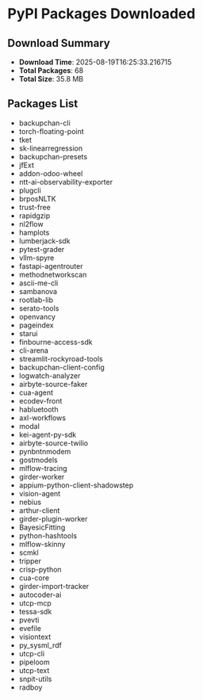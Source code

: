 # PyPI Packages Downloaded

## Download Summary
- **Download Time**: 2025-08-19T16:25:33.216715
- **Total Packages**: 68
- **Total Size**: 35.8 MB

## Packages List
- backupchan-cli
- torch-floating-point
- tket
- sk-linearregression
- backupchan-presets
- jfExt
- addon-odoo-wheel
- ntt-ai-observability-exporter
- plugcli
- brposNLTK
- trust-free
- rapidgzip
- nl2flow
- hamplots
- lumberjack-sdk
- pytest-grader
- vllm-spyre
- fastapi-agentrouter
- methodnetworkscan
- ascii-me-cli
- sambanova
- rootlab-lib
- serato-tools
- openvancy
- pageindex
- starui
- finbourne-access-sdk
- cli-arena
- streamlit-rockyroad-tools
- backupchan-client-config
- logwatch-analyzer
- airbyte-source-faker
- cua-agent
- ecodev-front
- habluetooth
- axl-workflows
- modal
- kei-agent-py-sdk
- airbyte-source-twilio
- pynbntnmodem
- gostmodels
- mlflow-tracing
- girder-worker
- appium-python-client-shadowstep
- vision-agent
- nebius
- arthur-client
- girder-plugin-worker
- BayesicFitting
- python-hashtools
- mlflow-skinny
- scmkl
- tripper
- crisp-python
- cua-core
- girder-import-tracker
- autocoder-ai
- utcp-mcp
- tessa-sdk
- pvevti
- evefile
- visiontext
- py_sysml_rdf
- utcp-cli
- pipeloom
- utcp-text
- snpit-utils
- radboy
